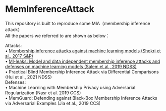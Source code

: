 # MemInferenceAttack

This repository is built to reproduce some MIA（membership inference attack）<br>
All the papers we referred to are shown as below：<br>

Attacks: <br>
•	[Membership inference attacks against machine learning models (Shokri et al., 2017 S&P)](https://ieeexplore.ieee.org/stamp/stamp.jsp?arnumber=7958568)<br>
•	[Ml-leaks: Model and data independent membership inference attacks and defenses on machine learning models (Salem et al., 2019 NDSS)](https://www.ndss-symposium.org/wp-content/uploads/2019/02/ndss2019_03A-1_Salem_paper.pdf) <br>
•	Practical Blind Membership Inference Attack via Differential Comparisons (Hui et al., 2021 NDSS) <br>
Defenses: <br>
•	Machine Learning with Membership Privacy using Adversarial Regularization (Nasr et al. 2019 CCS) <br>
•	MemGuard: Defending against Black-Box Membership Inference Attacks via Adversarial Examples (Jia et al., 2019 CCS)
